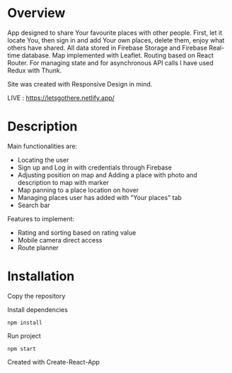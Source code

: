 <h1>Overview</h1>
App designed to share Your favourite places with other people. First, let it locate You, then sign in and add Your own places, delete them, enjoy what others have shared. All data stored in Firebase Storage and Firebase Real-time database. Map implemented with Leaflet. Routing based on React Router. For managing state and for asynchronous API calls I have used Redux with Thunk. 

Site was created with Responsive Design in mind.

LIVE : https://letsgothere.netlify.app/

<h1>Description</h1>

Main functionalities are:

<ul>
  <li>Locating the user</li>
  <li>Sign up and Log in with credentials through Firebase</li>
  <li>Adjusting position on map and Adding a place with photo and description to map with marker</li>
  <li>Map panning to a place location on hover</li>
  <li>Managing places user has added with "Your places" tab</li>
  <li>Search bar</li>
</ul>

Features to implement: 
<ul>
 <li>Rating and sorting based on rating value</li>
 <li>Mobile camera direct access</li>
 <li>Route planner</li>
</ul>

<h1>Installation</h1>

Copy the repository 

Install dependencies

```
npm install
``` 

Run project

```
npm start
``` 

Created with Create-React-App
